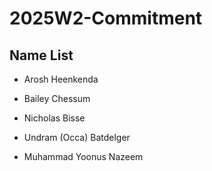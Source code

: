 # 2025W2-Commitment
## Name List
- Arosh Heenkenda
- Bailey Chessum
- Nicholas Bisse
- Undram (Occa) Batdelger





- Muhammad Yoonus Nazeem